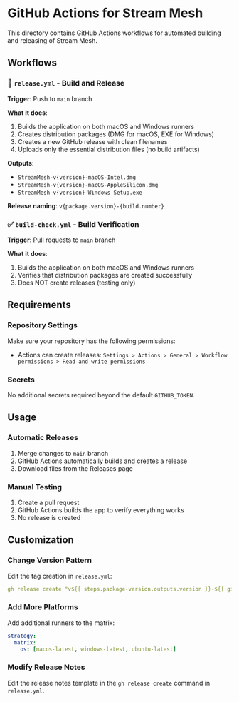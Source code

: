 # GitHub Actions for Stream Mesh

This directory contains GitHub Actions workflows for automated building and releasing of Stream Mesh.

## Workflows

### 🚀 `release.yml` - Build and Release
**Trigger**: Push to `main` branch

**What it does**:
1. Builds the application on both macOS and Windows runners
2. Creates distribution packages (DMG for macOS, EXE for Windows)
3. Creates a new GitHub release with clean filenames
4. Uploads only the essential distribution files (no build artifacts)

**Outputs**:
- `StreamMesh-v{version}-macOS-Intel.dmg`
- `StreamMesh-v{version}-macOS-AppleSilicon.dmg` 
- `StreamMesh-v{version}-Windows-Setup.exe`

**Release naming**: `v{package.version}-{build.number}`

### ✅ `build-check.yml` - Build Verification
**Trigger**: Pull requests to `main` branch

**What it does**:
1. Builds the application on both macOS and Windows runners
2. Verifies that distribution packages are created successfully
3. Does NOT create releases (testing only)

## Requirements

### Repository Settings
Make sure your repository has the following permissions:
- Actions can create releases: `Settings > Actions > General > Workflow permissions > Read and write permissions`

### Secrets
No additional secrets required beyond the default `GITHUB_TOKEN`.

## Usage

### Automatic Releases
1. Merge changes to `main` branch
2. GitHub Actions automatically builds and creates a release
3. Download files from the Releases page

### Manual Testing
1. Create a pull request
2. GitHub Actions builds the app to verify everything works
3. No release is created

## Customization

### Change Version Pattern
Edit the tag creation in `release.yml`:
```yaml
gh release create "v${{ steps.package-version.outputs.version }}-${{ github.run_number }}"
```

### Add More Platforms
Add additional runners to the matrix:
```yaml
strategy:
  matrix:
    os: [macos-latest, windows-latest, ubuntu-latest]
```

### Modify Release Notes
Edit the release notes template in the `gh release create` command in `release.yml`.
